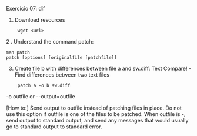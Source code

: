 Exercício 07: dif

1. Download resources
   
        wget <url>

2 . Understand the command patch:

    man patch
    patch [options] [originalfile [patchfile]]

3. Create file b with differences between file a and sw.diff:
Text Compare! - Find differences between two text files

        patch a -o b sw.diff

-o outfile  or  --output=outfile

[How to:]
Send output to outfile instead of patching files in place. Do not use this option if outfile is one of the files to be patched.  When outfile is -, send output to standard output, and  send  any messages that would usually go to standard output to standard error.
